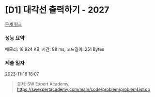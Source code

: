 # [D1] 대각선 출력하기 - 2027 

[문제 링크](https://swexpertacademy.com/main/code/problem/problemDetail.do?contestProbId=AV5QFuZ6As0DFAUq) 

### 성능 요약

메모리: 18,924 KB, 시간: 98 ms, 코드길이: 251 Bytes

### 제출 일자

2023-11-16 18:07



> 출처: SW Expert Academy, https://swexpertacademy.com/main/code/problem/problemList.do